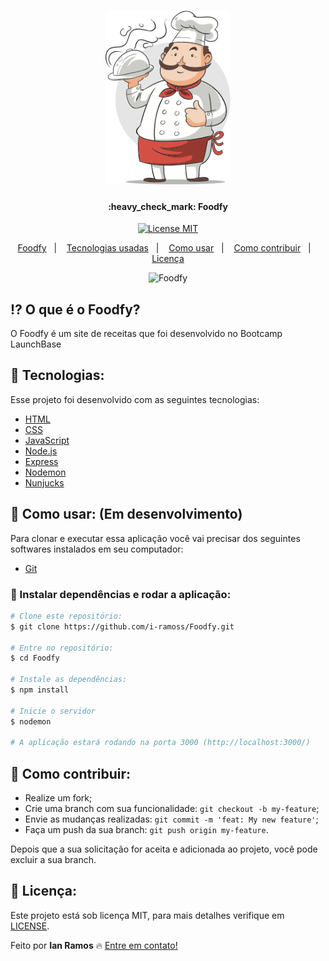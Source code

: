 <h1 align="center">
  <img src=".github/chef.png" width="200px">
</h1>

<h4 align="center"> 
	:heavy_check_mark: Foodfy
</h4>

<p align="center">
  <a href="https://opensource.org/licenses/MIT"><img alt="License MIT" src="https://img.shields.io/badge/license-MIT-brightgreen"></a>
</p>

<p align="center">
  <a href="#interrobang">Foodfy</a>&nbsp;&nbsp;&nbsp;|&nbsp;&nbsp;&nbsp;
  <a href="#rocket-tecnologias">Tecnologias usadas</a>&nbsp;&nbsp;&nbsp;|&nbsp;&nbsp;&nbsp;
  <a href="#interrobang-como-usar">Como usar</a>&nbsp;&nbsp;&nbsp;|&nbsp;&nbsp;&nbsp;
  <a href="#confetti_ball-como-contribuir">Como contribuir</a>&nbsp;&nbsp;&nbsp;|&nbsp;&nbsp;&nbsp;
  <a href="#key-licença">Licença</a>
</p>


<div align="center">
  <img src=".github/foodfy_back.gif" alt="Foodfy" height="450px">
</div>


## :interrobang: O que é o Foodfy?

O Foodfy é um site de receitas que foi desenvolvido no Bootcamp LaunchBase

## :rocket: Tecnologias:

Esse projeto foi desenvolvido com as seguintes tecnologias:

- [HTML][html]
- [CSS][css]
- [JavaScript][js]
- [Node.js][nodejs]
- [Express][express]
- [Nodemon][nodemon]
- [Nunjucks][njk]

## :construction_worker: Como usar: (Em desenvolvimento)

Para clonar e executar essa aplicação você vai precisar dos seguintes softwares instalados em seu computador: 
- [Git][git]

### :electric_plug: Instalar dependências e rodar a aplicação:

```bash
# Clone este repositório:
$ git clone https://github.com/i-ramoss/Foodfy.git

# Entre no repositório:
$ cd Foodfy

# Instale as dependências:
$ npm install

# Inicie o servidor
$ nodemon

# A aplicação estará rodando na porta 3000 (http://localhost:3000/)
```

## :confetti_ball: Como contribuir:

-  Realize um fork;
-  Crie uma branch com sua funcionalidade: `git checkout -b my-feature`;
-  Envie as mudanças realizadas: `git commit -m 'feat: My new feature'`;
-  Faça um push da sua branch: `git push origin my-feature`.

Depois que a sua solicitação for aceita e adicionada ao projeto, você pode excluir a sua branch.

## :key: Licença:

Este projeto está sob licença MIT, para mais detalhes verifique em [LICENSE][license].

Feito por **Ian Ramos** :fire: [Entre em contato!][linkedin]






[html]: https://developer.mozilla.org/pt-BR/docs/Web/HTML
[css]: https://developer.mozilla.org/pt-BR/docs/Web/CSS
[js]: https://developer.mozilla.org/pt-BR/docs/Web/JavaScript
[nodejs]: https://nodejs.org/en/
[express]: https://expressjs.com/pt-br/
[nodemon]: https://nodemon.io/
[njk]: https://mozilla.github.io/nunjucks/
[git]: https://git-scm.com
[license]: https://github.com/i-ramoss/Foodfy/blob/master/LICENSE
[linkedin]: https://www.linkedin.com/in/ian-ramos/
